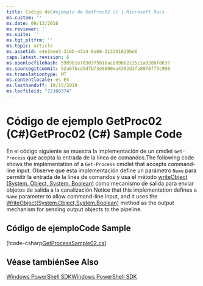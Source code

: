 ```yaml
---
title: Código deC#ejemplo de GetProc02 () | Microsoft Docs
ms.custom: ''
ms.date: 09/13/2016
ms.reviewer: ''
ms.suite: ''
ms.tgt_pltfrm: ''
ms.topic: article
ms.assetid: e4e1eee3-316b-43a4-8a60-313391619be6
caps.latest.revision: 6
ms.openlocfilehash: 5989b1e7030375b1bacdd9b82c25c1a8288fd637
ms.sourcegitcommit: 52a67bcd9d7bf3e8600ea4302d1fa8970ff9c998
ms.translationtype: MT
ms.contentlocale: es-ES
ms.lasthandoff: 10/15/2019
ms.locfileid: "72360374"
---
```

# <a name="getproc02-c-sample-code"></a><span data-ttu-id="b3595-102">Código de ejemplo GetProc02 (C#)</span><span class="sxs-lookup"><span data-stu-id="b3595-102">GetProc02 (C#) Sample Code</span></span>

<span data-ttu-id="b3595-103">En el código siguiente se muestra la implementación de un cmdlet `Get-Process` que acepta la entrada de la línea de comandos.</span><span class="sxs-lookup"><span data-stu-id="b3595-103">The following code shows the implementation of a `Get-Process` cmdlet that accepts command-line input.</span></span> <span data-ttu-id="b3595-104">Observe que esta implementación define un parámetro `Name` para permitir la entrada de la línea de comandos y usa el método [writeObject (System. Object, System. Boolean)](/dotnet/api/system.management.automation.cmdlet.writeobject?view=pscore-6.2.0#System_Management_Automation_Cmdlet_WriteObject_System_Object_System_Boolean_) como mecanismo de salida para enviar objetos de salida a la canalización.</span><span class="sxs-lookup"><span data-stu-id="b3595-104">Notice that this implementation defines a `Name` parameter to allow command-line input, and it uses the [WriteObject(System.Object,System.Boolean)](/dotnet/api/system.management.automation.cmdlet.writeobject?view=pscore-6.2.0#System_Management_Automation_Cmdlet_WriteObject_System_Object_System_Boolean_) method as the output mechanism for sending output objects to the pipeline.</span></span>

## <a name="code-sample"></a><span data-ttu-id="b3595-105">Código de ejemplo</span><span class="sxs-lookup"><span data-stu-id="b3595-105">Code Sample</span></span>

[!code-csharp[GetProcessSample02.cs](../../../../powershell-sdk-samples/SDK-2.0/csharp/GetProcessSample02/GetProcessSample02.cs#L11-L76 "GetProcessSample02.cs")]

## <a name="see-also"></a><span data-ttu-id="b3595-106">Véase también</span><span class="sxs-lookup"><span data-stu-id="b3595-106">See Also</span></span>

[<span data-ttu-id="b3595-107">Windows PowerShell SDK</span><span class="sxs-lookup"><span data-stu-id="b3595-107">Windows PowerShell SDK</span></span>](../windows-powershell-reference.md)
